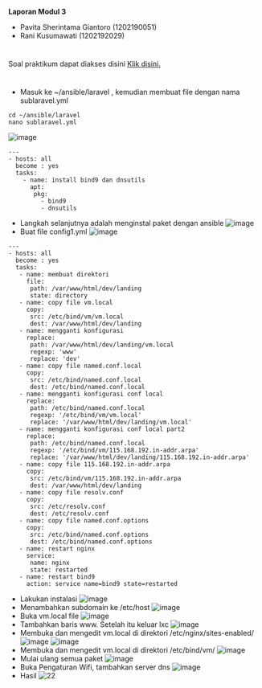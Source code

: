 **Laporan Modul 3**

- Pavita Sherintama Giantoro (1202190051)
- Rani Kusumawati (1202192029)
#
Soal praktikum dapat diakses disini [Klik disini.](https://github.com/aldonesia/Sistem-Administrasi-Server-2021/blob/master/modul-3/silabus.md)
#
- Masuk ke ~/ansible/laravel , kemudian membuat file dengan nama sublaravel.yml
```
cd ~/ansible/laravel
nano sublaravel.yml
```
![image](https://user-images.githubusercontent.com/92929042/146447764-39f3bacb-1b25-419b-9ab9-9c57b35f3648.png)
```
---
- hosts: all
  become : yes
  tasks:
    - name: install bind9 dan dnsutils
      apt:
       pkg:
         - bind9
         - dnsutils
```
- Langkah selanjutnya adalah menginstal paket dengan ansible
![image](https://user-images.githubusercontent.com/92929042/146448663-639109a7-c2ed-4bda-bc60-b736efc17869.png)
- Buat file config1.yml
![image](https://user-images.githubusercontent.com/92929042/146448686-53e2efd2-f771-43be-baf9-06697ec57f9b.png)
```
---
- hosts: all
  become : yes
  tasks:
   - name: membuat direktori
     file:
      path: /var/www/html/dev/landing
      state: directory
   - name: copy file vm.local
     copy:
      src: /etc/bind/vm/vm.local
      dest: /var/www/html/dev/landing
   - name: mengganti konfigurasi
     replace:
      path: /var/www/html/dev/landing/vm.local
      regexp: 'www'
      replace: 'dev'
   - name: copy file named.conf.local
     copy:
      src: /etc/bind/named.conf.local
      dest: /etc/bind/named.conf.local
   - name: mengganti konfigurasi conf local
     replace:
      path: /etc/bind/named.conf.local
      regexp: '/etc/bind/vm/vm.local'
      replace: '/var/www/html/dev/landing/vm.local'
   - name: mengganti konfigurasi conf local part2
     replace:
      path: /etc/bind/named.conf.local
      regexp: '/etc/bind/vm/115.168.192.in-addr.arpa'
      replace: '/var/www/html/dev/landing/115.168.192.in-addr.arpa'
   - name: copy file 115.168.192.in-addr.arpa
     copy:
      src: /etc/bind/vm/115.168.192.in-addr.arpa
      dest: /var/www/html/dev/landing
   - name: copy file resolv.conf
     copy:
      src: /etc/resolv.conf
      dest: /etc/resolv.conf
   - name: copy file named.conf.options
     copy:
      src: /etc/bind/named.conf.options
      dest: /etc/bind/named.conf.options
   - name: restart nginx
     service:
      name: nginx
      state: restarted
   - name: restart bind9
     action: service name=bind9 state=restarted
```
- Lakukan instalasi
![image](https://user-images.githubusercontent.com/92929042/146448936-78bfb1a5-83da-4119-8725-be5f396bd974.png)
- Menambahkan subdomain ke /etc/host
![image](https://user-images.githubusercontent.com/92929042/146449010-dbd74258-128d-4e04-a510-b0cff16eb45e.png)
- Buka vm.local file
![image](https://user-images.githubusercontent.com/92929042/146449068-7f15be52-89f3-4726-aee5-774a299efb6a.png)
- Tambahkan baris www. Setelah itu keluar lxc
![image](https://user-images.githubusercontent.com/92929042/146449492-d0f8115e-05ef-49bb-979a-72c68b83ebf2.png)
- Membuka dan mengedit vm.local di direktori /etc/nginx/sites-enabled/
![image](https://user-images.githubusercontent.com/92929042/146449305-d3be82b1-837b-465b-b383-9c072ba27693.png)
![image](https://user-images.githubusercontent.com/92929042/146449330-3bda7d92-e566-4990-b9d2-ee87d4764138.png)
- Membuka dan mengedit vm.local di direktori /etc/bind/vm/
![image](https://user-images.githubusercontent.com/92929042/146449532-cef2b041-d857-43f3-83b4-8b32ec5d77e5.png)
- Mulai ulang semua paket
![image](https://user-images.githubusercontent.com/92929042/146449597-ecd1dc31-ea81-41b1-8a85-b38ad9074b2b.png)
- Buka Pengaturan Wifi, tambahkan server dns
![image](https://user-images.githubusercontent.com/92929042/146449743-2cf7bf50-1e6c-4dad-a5ea-5da2de5c92a8.png)
- Hasil
![22](https://user-images.githubusercontent.com/92929042/146450118-79f0763d-f382-4fef-a216-cf8ef913f2be.jpg)
